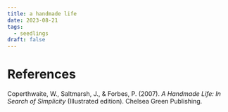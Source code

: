 ```yaml
---
title: a handmade life
date: 2023-08-21
tags:
  - seedlings
draft: false
---
```


# References

Coperthwaite, W., Saltmarsh, J., & Forbes, P. (2007). _A Handmade Life: In Search of Simplicity_ (Illustrated edition). Chelsea Green Publishing.